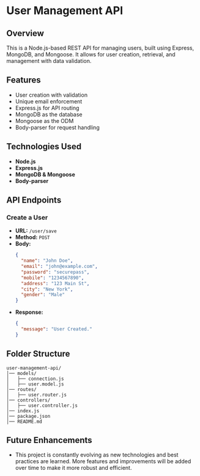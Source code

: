 # User Management API

## Overview
This is a Node.js-based REST API for managing users, built using Express, MongoDB, and Mongoose. It allows for user creation, retrieval, and management with data validation.

## Features
- User creation with validation
- Unique email enforcement
- Express.js for API routing
- MongoDB as the database
- Mongoose as the ODM
- Body-parser for request handling

## Technologies Used
- **Node.js**
- **Express.js**
- **MongoDB & Mongoose**
- **Body-parser**

## API Endpoints
### Create a User
- **URL:** `/user/save`
- **Method:** `POST`
- **Body:**
  ```json
  {
    "name": "John Doe",
    "email": "john@example.com",
    "password": "securepass",
    "mobile": "1234567890",
    "address": "123 Main St",
    "city": "New York",
    "gender": "Male"
  }
  ```
- **Response:**
  ```json
  {
    "message": "User Created."
  }
  ```

## Folder Structure
```
user-management-api/
│── models/
│   ├── connection.js
│   ├── user.model.js
│── routes/
│   ├── user.router.js
│── controllers/
│   ├── user.controller.js
│── index.js
│── package.json
│── README.md
```

## Future Enhancements
- This project is constantly evolving as new technologies and best practices are learned. More features and improvements will be added over time to make it more robust and efficient.
